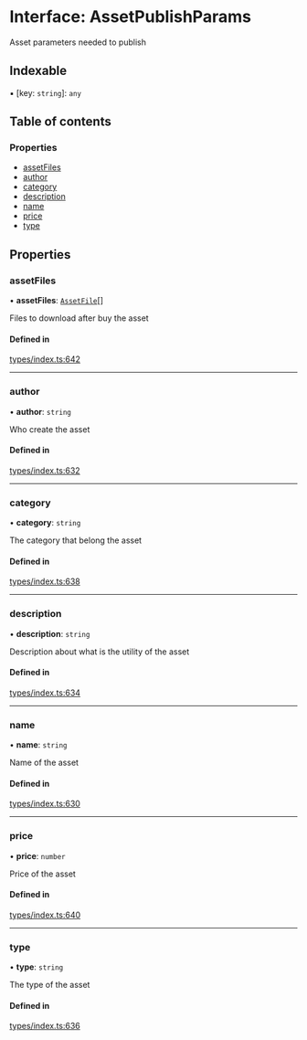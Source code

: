 # Interface: AssetPublishParams

Asset parameters needed to publish

## Indexable

▪ [key: `string`]: `any`

## Table of contents

### Properties

- [assetFiles](AssetPublishParams.md#assetfiles)
- [author](AssetPublishParams.md#author)
- [category](AssetPublishParams.md#category)
- [description](AssetPublishParams.md#description)
- [name](AssetPublishParams.md#name)
- [price](AssetPublishParams.md#price)
- [type](AssetPublishParams.md#type)

## Properties

### assetFiles

• **assetFiles**: [`AssetFile`](AssetFile.md)[]

Files to download after buy the asset

#### Defined in

[types/index.ts:642](https://github.com/nevermined-io/components-catalog/blob/296299b/lib/src/types/index.ts#L642)

___

### author

• **author**: `string`

Who create the asset

#### Defined in

[types/index.ts:632](https://github.com/nevermined-io/components-catalog/blob/296299b/lib/src/types/index.ts#L632)

___

### category

• **category**: `string`

The category that belong the asset

#### Defined in

[types/index.ts:638](https://github.com/nevermined-io/components-catalog/blob/296299b/lib/src/types/index.ts#L638)

___

### description

• **description**: `string`

Description about what is the utility of the asset

#### Defined in

[types/index.ts:634](https://github.com/nevermined-io/components-catalog/blob/296299b/lib/src/types/index.ts#L634)

___

### name

• **name**: `string`

Name of the asset

#### Defined in

[types/index.ts:630](https://github.com/nevermined-io/components-catalog/blob/296299b/lib/src/types/index.ts#L630)

___

### price

• **price**: `number`

Price of the asset

#### Defined in

[types/index.ts:640](https://github.com/nevermined-io/components-catalog/blob/296299b/lib/src/types/index.ts#L640)

___

### type

• **type**: `string`

The type of the asset

#### Defined in

[types/index.ts:636](https://github.com/nevermined-io/components-catalog/blob/296299b/lib/src/types/index.ts#L636)
